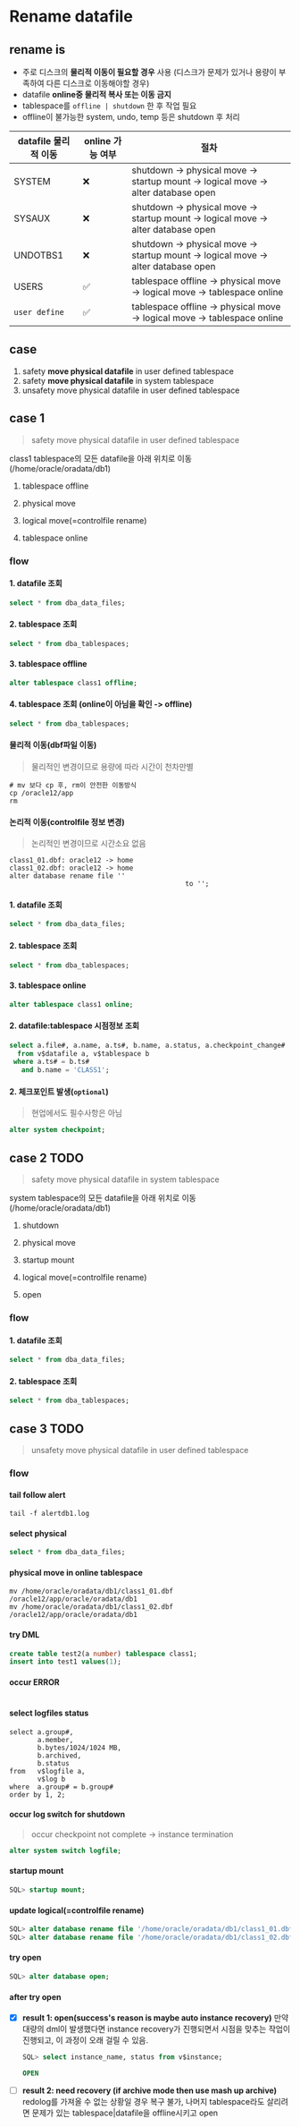 # Rename datafile

## rename is 

- 주로 디스크의 **물리적 이동이 필요할 경우** 사용
  (디스크가 문제가 있거나 용량이 부족하여 다른 디스크로 이동해야할 경우)
- datafile **online중 물리적 복사 또는 이동 금지**
- tablespace를 `offline | shutdown` 한 후 작업 필요
- offline이 불가능한 system, undo, temp 등은 shutdown 후 처리

| datafile 물리적 이동 | online 가능 여부 | 절차                                                         |
| -------------------- | ---------------- | ------------------------------------------------------------ |
| SYSTEM               | ❌                | shutdown -> physical move -> startup mount -> logical move -> alter database open |
| SYSAUX               | ❌                | shutdown -> physical move -> startup mount -> logical move -> alter database open |
| UNDOTBS1             | ❌                | shutdown -> physical move -> startup mount -> logical move -> alter database open |
| USERS                | ✅                | tablespace offline -> physical move -> logical move -> tablespace online |
| `user define`        | ✅                | tablespace offline -> physical move -> logical move -> tablespace online |

## case

1. safety **move physical datafile** in user defined tablespace
2. safety **move physical datafile** in system tablespace
3. unsafety move physical datafile in user defined tablespace

## case 1

> safety move physical datafile in user defined tablespace

class1 tablespace의 모든 datafile을 아래 위치로 이동
(/home/oracle/oradata/db1)

1. tablespace offline

2. physical move 
3. logical move(=controlfile rename)
4. tablespace online

### flow

#### 1. datafile 조회

```sql
select * from dba_data_files;
```

#### 2. tablespace 조회

```sql
select * from dba_tablespaces;
```

#### 3. tablespace offline

```sql
alter tablespace class1 offline;
```

#### 4. tablespace 조회 (online이 아님을 확인 -> offline)

```sql
select * from dba_tablespaces;
```

#### 물리적 이동(dbf파일 이동)

> 물리적인 변경이므로 용량에 따라 시간이 천차만별

```shell
# mv 보다 cp 후, rm이 안전한 이동방식
cp /oracle12/app
rm
```

#### 논리적 이동(controlfile 정보 변경)

> 논리적인 변경이므로 시간소요 없음

```shell
class1_01.dbf: oracle12 -> home
class1_02.dbf: oracle12 -> home
alter database rename file ''
											to '';
```

#### 1. datafile 조회

```sql
select * from dba_data_files;
```

#### 2. tablespace 조회

```sql
select * from dba_tablespaces;
```

#### 3. tablespace online

```sql
alter tablespace class1 online;
```

#### 2. datafile:tablespace 시점정보 조회

```sql
select a.file#, a.name, a.ts#, b.name, a.status, a.checkpoint_change#
  from v$datafile a, v$tablespace b
 where a.ts# = b.ts#
   and b.name = 'CLASS1';
```

#### 2. 체크포인트 발생(`optional`)

> 현업에서도 필수사항은 아님

```sql
alter system checkpoint;
```

## case 2 TODO

> safety move physical datafile in system tablespace

system tablespace의 모든 datafile을 아래 위치로 이동
(/home/oracle/oradata/db1)

1. shutdown

2. physical move

3. startup mount

4. logical move(=controlfile rename)

5. open


### flow

#### 1. datafile 조회

```sql
select * from dba_data_files;
```

#### 2. tablespace 조회

```sql
select * from dba_tablespaces;
```

## case 3 TODO

> unsafety move physical datafile in user defined tablespace

### flow

#### tail follow alert

```shell
tail -f alertdb1.log
```

#### select physical

```sql
select * from dba_data_files;
```

#### physical move in online tablespace

```shell
mv /home/oracle/oradata/db1/class1_01.dbf /oracle12/app/oracle/oradata/db1
mv /home/oracle/oradata/db1/class1_02.dbf /oracle12/app/oracle/oradata/db1
```

#### try DML

```sql
create table test2(a number) tablespace class1;
insert into test1 values(1);
```

#### occur ERROR

```shell
```

#### select logfiles status

```shell
select a.group#,
       a.member,
       b.bytes/1024/1024 MB,
       b.archived,
       b.status
from   v$logfile a,
       v$log b
where  a.group# = b.group#
order by 1, 2;
```

#### occur log switch for shutdown

> occur checkpoint not complete -> instance termination

```sql
alter system switch logfile; 
```

#### startup mount

```sql
SQL> startup mount;
```

#### update logical(=controlfile rename)

```sql
SQL> alter database rename file '/home/oracle/oradata/db1/class1_01.dbf' to '/oracle12/app/oracle/oradata/db1/class1_01.dbf';
SQL> alter database rename file '/home/oracle/oradata/db1/class1_02.dbf' to '/oracle12/app/oracle/oradata/db1/class1_02.dbf';
```

#### try open

```sql
SQL> alter database open;
```

#### after try open 

- [x] **result 1: open(success's reason is maybe auto instance recovery)**
  만약 대량의 dml이 발생했다면 instance recovery가 진행되면서 시점을 맞추는 작업이 진행되고, 이 과정이 오래 걸릴 수 있음.

  ```sql
  SQL> select instance_name, status from v$instance;
  
  OPEN
  ```

- [ ] **result 2: need recovery (if archive mode then use mash up archive)**
  redolog를 가져올 수 없는 상황일 경우 복구 불가, 나머지 tablespace라도 살리려면 문제가 있는 tablespace|datafile을 offline시키고 open

 

